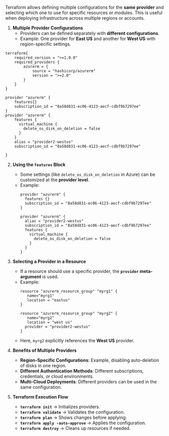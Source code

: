 Terraform allows defining multiple configurations for the **same provider** and selecting which one to use for specific resources or modules. This is useful when deploying infrastructure across multiple regions or accounts.
1. **Multiple Provider Configurations**  
   - Providers can be defined separately with **different configurations**.  
   - Example: One provider for **East US** and another for **West US** with region-specific settings.
```
terraform{
    required_version = ">=1.0.0"
    required_providers {
        azurerm = {
            source = "hashicorp/azurerm"
            version = ">=2.0"
        }
    }
}

provider "azurerm" {
    features{}
    subscription_id = "8a58d831-ec06-4123-aecf-cdbf9b7297ee"
}
provider "azurerm" {
    features {
      virtual_machine {
        delete_os_disk_on_deletion = false
      }
    }
    alias = "provider2-westus"
    subscription_id = "8a58d831-ec06-4123-aecf-cdbf9b7297ee"    
  
}
```

2. **Using the `features` Block**  
   - Some settings (like `delete_os_disk_on_deletion` in Azure) can be customized at the **provider level**.  
   - Example:
     ```hcl
     provider "azurerm" {
       features {}
       subscription_id = "8a58d831-ec06-4123-aecf-cdbf9b7297ee"
     }

     provider "azurerm" {
       alias = "provider2-westus"
       subscription_id = "8a58d831-ec06-4123-aecf-cdbf9b7297ee"
       features {
         virtual_machine {
           delete_os_disk_on_deletion = false
         }
       }
     }
     ```

3. **Selecting a Provider in a Resource**  
   - If a resource should use a specific provider, the **`provider` meta-argument** is used.
   - Example:  
     ```hcl
     resource "azurerm_resource_group" "myrg1" {
        name="myrg1"
        location = "eastus"
     }

     resource "azurerm_resource_group" "myrg2" {
        name="myrg2"
        location = "west us"
       provider = "provider2-westus"
     }
     ```
   - Here, `myrg2` explicitly references the **West US** provider.

4. **Benefits of Multiple Providers**
   - **Region-Specific Configurations**: Example, disabling auto-deletion of disks in one region.
   - **Different Authentication Methods**: Different subscriptions, credentials, or cloud environments.
   - **Multi-Cloud Deployments**: Different providers can be used in the same configuration.

5. **Terraform Execution Flow**
   - **`terraform init`** → Initializes providers.
   - **`terraform validate`** → Validates the configuration.
   - **`terraform plan`** → Shows changes before applying.
   - **`terraform apply -auto-approve`** → Applies the configuration.
   - **`terraform destroy`** → Cleans up resources if needed.